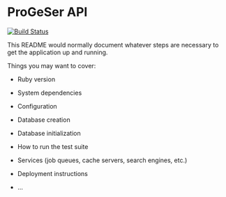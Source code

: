 # ProGeSer API

[![Build Status](https://travis-ci.org/ProGeSer/progeser-api.svg?branch=master)](https://travis-ci.org/ProGeSer/progeser-api)

This README would normally document whatever steps are necessary to get the
application up and running.

Things you may want to cover:

* Ruby version

* System dependencies

* Configuration

* Database creation

* Database initialization

* How to run the test suite

* Services (job queues, cache servers, search engines, etc.)

* Deployment instructions

* ...
